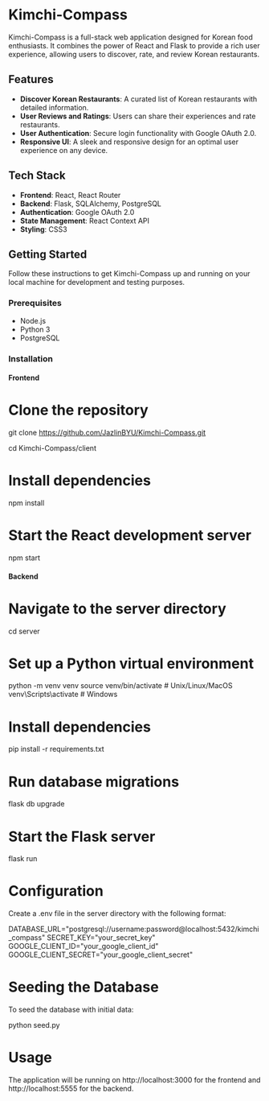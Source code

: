 # Kimchi-Compass

Kimchi-Compass is a full-stack web application designed for Korean food enthusiasts. It combines the power of React and Flask to provide a rich user experience, allowing users to discover, rate, and review Korean restaurants.

## Features

- **Discover Korean Restaurants**: A curated list of Korean restaurants with detailed information.
- **User Reviews and Ratings**: Users can share their experiences and rate restaurants.
- **User Authentication**: Secure login functionality with Google OAuth 2.0.
- **Responsive UI**: A sleek and responsive design for an optimal user experience on any device.

## Tech Stack

- **Frontend**: React, React Router
- **Backend**: Flask, SQLAlchemy, PostgreSQL
- **Authentication**: Google OAuth 2.0
- **State Management**: React Context API
- **Styling**: CSS3

## Getting Started

Follow these instructions to get Kimchi-Compass up and running on your local machine for development and testing purposes.

### Prerequisites

- Node.js
- Python 3
- PostgreSQL

### Installation

#### Frontend

# Clone the repository

git clone https://github.com/JazlinBYU/Kimchi-Compass.git

cd Kimchi-Compass/client

# Install dependencies

npm install

# Start the React development server

npm start

#### Backend

# Navigate to the server directory

cd server

# Set up a Python virtual environment

python -m venv venv
source venv/bin/activate # Unix/Linux/MacOS
venv\Scripts\activate # Windows

# Install dependencies

pip install -r requirements.txt

# Run database migrations

flask db upgrade

# Start the Flask server

flask run

# Configuration

Create a .env file in the server directory with the following format:

DATABASE_URL="postgresql://username:password@localhost:5432/kimchi_compass"
SECRET_KEY="your_secret_key"
GOOGLE_CLIENT_ID="your_google_client_id"
GOOGLE_CLIENT_SECRET="your_google_client_secret"

# Seeding the Database

To seed the database with initial data:

python seed.py

# Usage

The application will be running on http://localhost:3000 for the frontend and http://localhost:5555 for the backend.
